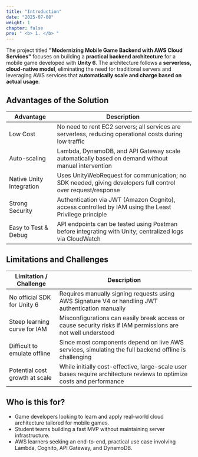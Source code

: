 ```yaml
---
title: "Introduction"
date: "2025-07-08"
weight: 1
chapter: false
pre: " <b> 1. </b> "
---
```


The project titled **"Modernizing Mobile Game Backend with AWS Cloud Services"** focuses on building a **practical backend architecture** for a mobile game developed with **Unity 6**. The architecture follows a **serverless, cloud-native model**, eliminating the need for traditional servers and leveraging AWS services that **automatically scale and charge based on actual usage**.

## Advantages of the Solution

| Advantage                  | Description                                                                 |
|---------------------------|-----------------------------------------------------------------------------|
| Low Cost                  | No need to rent EC2 servers; all services are serverless, reducing operational costs during low traffic |
| Auto-scaling              | Lambda, DynamoDB, and API Gateway scale automatically based on demand without manual intervention |
| Native Unity Integration  | Uses UnityWebRequest for communication; no SDK needed, giving developers full control over request/response |
| Strong Security           | Authentication via JWT (Amazon Cognito), access controlled by IAM using the Least Privilege principle |
| Easy to Test & Debug      | API endpoints can be tested using Postman before integrating with Unity; centralized logs via CloudWatch |

## Limitations and Challenges

| Limitation / Challenge    | Description                                                                 |
|---------------------------|-----------------------------------------------------------------------------|
| No official SDK for Unity 6 | Requires manually signing requests using AWS Signature V4 or handling JWT authentication manually |
| Steep learning curve for IAM | Misconfigurations can easily break access or cause security risks if IAM permissions are not well understood |
| Difficult to emulate offline | Since most components depend on live AWS services, simulating the full backend offline is challenging |
| Potential cost growth at scale | While initially cost-effective, large-scale user bases require architecture reviews to optimize costs and performance |

## Who is this for?

- Game developers looking to learn and apply real-world cloud architecture tailored for mobile games.
- Student teams building a fast MVP without maintaining server infrastructure.
- AWS learners seeking an end-to-end, practical use case involving Lambda, Cognito, API Gateway, and DynamoDB.
